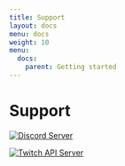 ```yaml
---
title: Support
layout: docs
menu: docs
weight: 10
menu: 
  docs:
    parent: Getting started
---
```


# Support

[![Discord Server](https://discordapp.com/api/guilds/143001431388061696/embed.png?style=banner2)](https://discord.gg/FQ5vgW3)

[![Twitch API Server](https://discordapp.com/api/guilds/325552783787032576/embed.png?style=banner2)](https://discord.gg/8NXaEyV)
